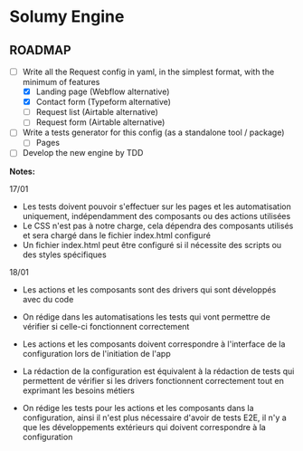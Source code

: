 # Solumy Engine

## ROADMAP

- [ ] Write all the Request config in yaml, in the simplest format, with the minimum of features
  - [x] Landing page (Webflow alternative)
  - [x] Contact form (Typeform alternative)
  - [ ] Request list (Airtable alternative)
  - [ ] Request form (Airtable alternative)
- [ ] Write a tests generator for this config (as a standalone tool / package)
  - [ ] Pages
- [ ] Develop the new engine by TDD

**Notes:**

17/01

- Les tests doivent pouvoir s'effectuer sur les pages et les automatisation uniquement, indépendamment des composants ou des actions utilisées
- Le CSS n'est pas à notre charge, cela dépendra des composants utilisés et sera chargé dans le fichier index.html configuré
- Un fichier index.html peut être configuré si il nécessite des scripts ou des styles spécifiques

18/01

- Les actions et les composants sont des drivers qui sont développés avec du code
- On rédige dans les automatisations les tests qui vont permettre de vérifier si celle-ci fonctionnent correctement
- Les actions et les composants doivent correspondre à l'interface de la configuration lors de l'initiation de l'app
- La rédaction de la configuration est équivalent à la rédaction de tests qui permettent de vérifier si les drivers fonctionnent correctement tout en exprimant les besoins métiers

- On rédige les tests pour les actions et les composants dans la configuration, ainsi il n'est plus nécessaire d'avoir de tests E2E, il n'y a que les développements extérieurs qui doivent correspondre à la configuration
